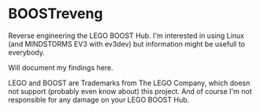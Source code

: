 # BOOSTreveng
Reverse engineering the LEGO BOOST Hub. I'm interested in using Linux (and MINDSTORMS EV3 with ev3dev) but information might be usefull  to everybody.

Will document my findings here.

LEGO and BOOST are Trademarks from The LEGO Company, which doesn not support (probably even know about) this project.
And of course I'm not responsible for any damage on your LEGO BOOST Hub.
